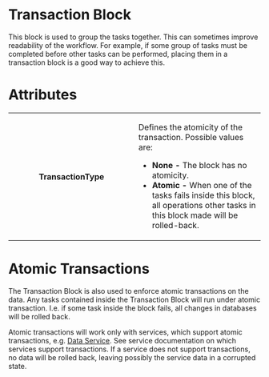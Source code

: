 # Transaction Block

This block is used to group the tasks together. This can sometimes improve readability of the workflow. For example, if some group of tasks must be completed before other tasks can be performed, placing them in a transaction block is a good way to achieve this.

# Attributes

<table class="confluenceTable">
<colgroup>
<col style="width: 50%" />
<col style="width: 50%" />
</colgroup>
<tbody>
<tr class="odd">
<th class="confluenceTh">TransactionType</th>
<td class="confluenceTd"><p>Defines the atomicity of the transaction. Possible values are:</p>
<ul>
<li><strong>None -</strong> The block has no atomicity.</li>
<li><strong>Atomic -</strong> When one of the tasks fails inside this block, all operations other tasks in this block made will be rolled-back.</li>
</ul></td>
</tr>
</tbody>
</table>

# Atomic Transactions

The Transaction Block is also used to enforce atomic transactions on the data. Any tasks contained inside the Transaction Block will run under atomic transaction. I.e. if some task inside the block fails, all changes in databases will be rolled back.

Atomic transactions will work only with services, which support atomic transactions, e.g. [Data Service](/t/DataService). See service documentation on which services support transactions. If a service does not support transactions, no data will be rolled back, leaving possibly the service data in a corrupted state.
